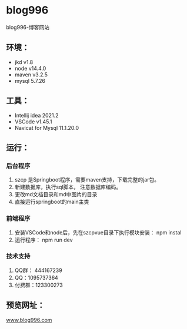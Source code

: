 # blog996
blog996-博客网站

## 环境：
- jkd v1.8
- node v14.4.0
- maven v3.2.5
- mysql 5.7.26

## 工具：
- Intellij idea 2021.2
- VSCode v1.45.1
- Navicat for Mysql 11.1.20.0

## 运行：
### 后台程序
1. szcp 是Springboot程序，需要maven支持，下载完整的jar包。
2. 新建数据库，执行sql脚本， 注意数据库编码。
3. 更改md文档目录和md中图片的目录
4. 直接运行springboot的main主类

### 前端程序
1. 安装VSCode和node后，先在szcpvue目录下执行模块安装： npm instal
2. 运行程序： npm run dev 

### 技术支持
1. QQ群： 444167239
2. QQ：1095737364
3. 付费群：123300273 

## 预览网址：
www.blog996.com
